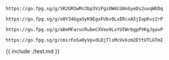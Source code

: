 ```
https://go.fpg.sg/g/5R2GM3wMs3bp3ViPgiOW4CGNnGyeDs2uxqWEDq
```

```
https://go.fpg.sg/g/o0Y34GgaSyK9EgxFUbv0LxERcxA5jIupKvz2rP
```

```
https://go.fpg.sg/g/aBeMFarucRubeCXVeo9LxYUTWrbgpPVKgJgavP
```

```
https://go.fpg.sg/g/cmirFoSa0yVpvdLDjTlsMcUvkzm2EYtUTLGTmI
```
{{ include ./test.md }}

